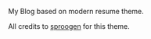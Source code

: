 My Blog based on modern resume theme.

All credits to [sproogen](https://github.com/sproogen) for this theme.
